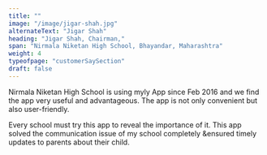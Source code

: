 ```yaml
---
title: ""
image: "/image/jigar-shah.jpg"
alternateText: "Jigar Shah"
heading: "Jigar Shah, Chairman,"
span: "Nirmala Niketan High School, Bhayandar, Maharashtra"
weight: 4
typeofpage: "customerSaySection"
draft: false
---     
```


Nirmala Niketan High School is using myly App since Feb 2016 and we find the app very useful and advantageous. The app is not only convenient but also user-friendly.

Every school must try this app to reveal the importance of it. This app solved the communication issue of my school completely &ensured timely updates to parents about their child.